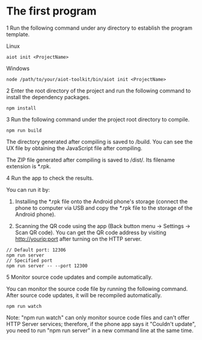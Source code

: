 # The first program

1 Run the following command under any directory to establish the program template.

Linux

```
aiot init <ProjectName>
```

Windows

```
node /path/to/your/aiot-toolkit/bin/aiot init <ProjectName>
```

2 Enter the root directory of the project and run the following command to install the dependency packages.

```
npm install
```

3 Run the following command under the project root directory to compile.

```
npm run build
```

The directory generated after compiling is saved to <ProjectName>/build. You can see the UX file by obtaining the JavaScript file after compiling.

The ZIP file generated after compiling is saved to <ProjectName>/dist/. Its filename extension is *.rpk.

4 Run the app to check the results.

You can run it by:

1) Installing the *.rpk file onto the Android phone's storage (connect the phone to computer via USB and copy the *.rpk file to the storage of the Android phone).

2) Scanning the QR code using the app (Back button menu → Settings → Scan QR code). You can get the QR code address by visiting [http://yourip:port](http://youripport/) after turning on the HTTP server.

```
// Default port: 12306
npm run server
// Specified port
npm run server -- --port 12300
```

5 Monitor source code updates and compile automatically.

You can monitor the source code file by running the following command. After source code updates, it will be recompiled automatically.

```
npm run watch
```

Note: "npm run watch" can only monitor source code files and can't offer HTTP Server services; therefore, if the phone app says it "Couldn't update", you need to run "npm run server" in a new command line at the same time.